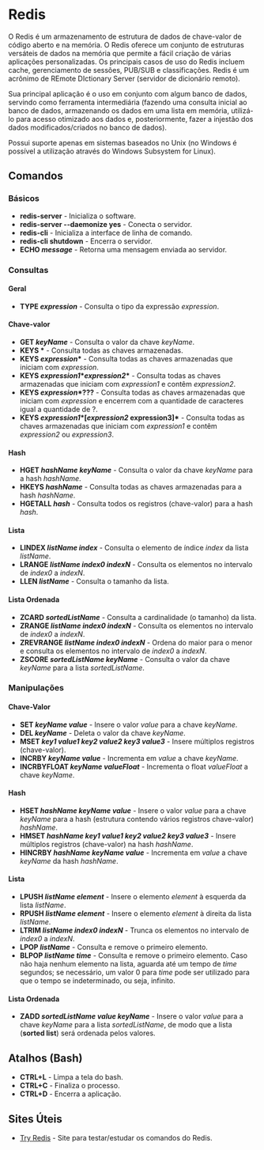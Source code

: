 # Redis

O Redis é um armazenamento de estrutura de dados de chave-valor de código aberto e na memória. O Redis oferece um conjunto de estruturas versáteis de dados na memória que permite a fácil criação de várias aplicações personalizadas. Os principais casos de uso do Redis incluem cache, gerenciamento de sessões, PUB/SUB e classificações. Redis é um acrônimo de REmote DIctionary Server (servidor de dicionário remoto).

Sua principal aplicação é o uso em conjunto com algum banco de dados, servindo como ferramenta intermediária (fazendo uma consulta inicial ao banco de dados, armazenando os dados em uma lista em memória, utilizá-lo para acesso otimizado aos dados e, posteriormente, fazer a injestão dos dados modificados/criados no banco de dados).

Possui suporte apenas em sistemas baseados no Unix (no Windows é possível a utilização através do Windows Subsystem for Linux).

## Comandos

### Básicos

- **redis-server** - Inicializa o software.
- **redis-server --daemonize yes** - Conecta o servidor.
- **redis-cli** - Inicializa a interface de linha de comando.
- **redis-cli shutdown** - Encerra o servidor.
- **ECHO *message*** - Retorna uma mensagem enviada ao servidor.

### Consultas

#### Geral

- **TYPE *expression*** - Consulta o tipo da expressão *expression*.

#### Chave-valor

- **GET *keyName*** - Consulta o valor da chave *keyName*.
- **KEYS \*** - Consulta todas as chaves armazenadas.
- **KEYS *expression*\*** - Consulta todas as chaves armazenadas que iniciam com *expression*.
- **KEYS *expression1*\**expression2*\*** - Consulta todas as chaves armazenadas que iniciam com *expression1* e contêm *expression2*.
- **KEYS *expression*\*???** - Consulta todas as chaves armazenadas que iniciam com *expression* e encerrem com a quantidade de caracteres igual a quantidade de ?.
- **KEYS *expression1*\*[*expression2* expression3]\*** - Consulta todas as chaves armazenadas que iniciam com *expression1* e contêm *expression2* ou *expression3*.

#### Hash

- **HGET *hashName* *keyName*** - Consulta o valor da chave *keyName* para a hash *hashName*.
- **HKEYS *hashName*** - Consulta todas as chaves armazenadas para a hash *hashName*.
- **HGETALL *hash*** - Consulta todos os registros (chave-valor) para a hash *hash*.

#### Lista

- **LINDEX *listName* *index*** - Consulta o elemento de índice *index* da lista *listName*.
- **LRANGE *listName* *index0* *indexN*** - Consulta os elementos no intervalo de *index0* a *indexN*.
- **LLEN *listName*** - Consulta o tamanho da lista.

#### Lista Ordenada

- **ZCARD *sortedListName*** - Consulta a cardinalidade (o tamanho) da lista.
- **ZRANGE *listName* *index0* *indexN*** - Consulta os elementos no intervalo de *index0* a *indexN*.
- **ZREVRANGE *listName* *index0* *indexN*** - Ordena do maior para o menor e consulta os elementos no intervalo de *index0* a *indexN*.
- **ZSCORE *sortedListName* *keyName*** - Consulta o valor da chave *keyName* para a lista *sortedListName*.

### Manipulações

#### Chave-Valor

- **SET *keyName* *value*** - Insere o valor *value* para a chave *keyName*.
- **DEL *keyName*** - Deleta o valor da chave *keyName*.
- **MSET *key1* *value1* *key2* *value2* *key3* *value3*** - Insere múltiplos registros (chave-valor).
- **INCRBY *keyName* *value*** - Incrementa em *value* a chave *keyName*.
- **INCRBYFLOAT *keyName* *valueFloat*** - Incrementa o float *valueFloat* a chave *keyName*.

#### Hash

- **HSET *hashName* *keyName* *value*** - Insere o valor *value* para a chave *keyName* para a hash (estrutura contendo vários registros chave-valor) *hashName*.
- **HMSET *hashName* *key1* *value1* *key2* *value2* *key3* *value3*** - Insere múltiplos registros (chave-valor) na hash *hashName*.
- **HINCRBY *hashName* *keyName* *value*** - Incrementa em *value* a chave *keyName* da hash *hashName*.

#### Lista

- **LPUSH *listName* *element*** - Insere o elemento *element* à esquerda da lista *listName*.
- **RPUSH *listName* *element*** - Insere o elemento *element* à direita da lista *listName*.
- **LTRIM *listName* *index0* *indexN*** - Trunca os elementos no intervalo de *index0* a *indexN*.
- **LPOP *listName*** - Consulta e remove o primeiro elemento.
- **BLPOP *listName* *time*** - Consulta e remove o primeiro elemento. Caso não haja nenhum elemento na lista, aguarda até um tempo de *time* segundos; se necessário, um valor 0 para *time* pode ser utilizado para que o tempo se indeterminado, ou seja, infinito.

#### Lista Ordenada

- **ZADD *sortedListName* *value* *keyName*** - Insere o valor *value* para a chave *keyName* para a lista *sortedListName*, de modo que a lista (**sorted list**) será ordenada pelos valores.

## Atalhos (Bash)

- **CTRL+L** - Limpa a tela do bash.
- **CTRL+C** - Finaliza o processo.
- **CTRL+D** - Encerra a aplicação.

## Sites Úteis

- [Try Redis](https://try.redis.io/) - Site para testar/estudar os comandos do Redis.
